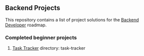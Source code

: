 ## Backend Projects

This repository contains a list of project solutions for the [Backend Developer](https://roadmap.sh/backend) roadmap.

### Completed beginner projects
1. [Task Tracker](https://roadmap.sh/projects/task-tracker) directory: task-tracker
